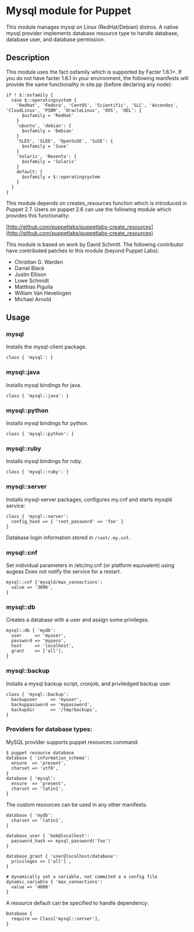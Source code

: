# Mysql module for Puppet

This module manages mysql on Linux (RedHat/Debian) distros. A native mysql provider implements database resource type to handle database, database user, and database permission.

## Description

This module uses the fact osfamily which is supported by Facter 1.6.1+. If you do not have facter 1.6.1 in your environment, the following manifests will provide the same functionality in site.pp (before declaring any node):

    if ! $::osfamily {
      case $::operatingsystem {
        'RedHat', 'Fedora', 'CentOS', 'Scientific', 'SLC', 'Ascendos', 'CloudLinux', 'PSBM', 'OracleLinux', 'OVS', 'OEL': {
          $osfamily = 'RedHat'
        }
        'ubuntu', 'debian': {
          $osfamily = 'Debian'
        }
        'SLES', 'SLED', 'OpenSuSE', 'SuSE': {
          $osfamily = 'Suse'
        }
        'Solaris', 'Nexenta': {
          $osfamily = 'Solaris'
        }
        default: {
          $osfamily = $::operatingsystem
        }
      }
    }

This module depends on creates_resources function which is introduced in Puppet 2.7. Users on puppet 2.6 can use the following module which provides this functionality:

[http://github.com/puppetlabs/puppetlabs-create_resources](http://github.com/puppetlabs/puppetlabs-create_resources)

This module is based on work by David Schmitt. The following contributor have contributed patches to this module (beyond Puppet Labs):

* Christian G. Warden
* Daniel Black
* Justin Ellison
* Lowe Schmidt
* Matthias Pigulla
* William Van Hevelingen
* Michael Arnold

## Usage

### mysql
Installs the mysql-client package.

    class { 'mysql': }

### mysql::java
Installs mysql bindings for java.

    class { 'mysql::java': }

### mysql::python
Installs mysql bindings for python.

    class { 'mysql::python': }

### mysql::ruby
Installs mysql bindings for ruby.

    class { 'mysql::ruby': }

### mysql::server
Installs mysql-server packages, configures my.cnf and starts mysqld service:

    class { 'mysql::server':
      config_hash => { 'root_password' => 'foo' }
    }

Database login information stored in `/root/.my.cnf`.

### mysql::cnf
Set individual parameters in /etc/my.cnf (or platform equivalent) using augeas
Does not notify the service for a restart.

    mysql::cnf {'mysqld/max_connections':
      value => '3096',
    }


### mysql::db
Creates a database with a user and assign some privileges.

    mysql::db { 'mydb':
      user     => 'myuser',
      password => 'mypass',
      host     => 'localhost',
      grant    => ['all'],
    }

### mysql::backup
Installs a mysql backup script, cronjob, and priviledged backup user.

    class { 'mysql::backup':
      backupuser     => 'myuser',
      backuppassword => 'mypassword',
      backupdir      => '/tmp/backups',
    }

### Providers for database types:
MySQL provider supports puppet resources command:

    $ puppet resource database
    database { 'information_schema':
      ensure  => 'present',
      charset => 'utf8',
    }
    database { 'mysql':
      ensure  => 'present',
      charset => 'latin1',
    }

The custom resources can be used in any other manifests:

    database { 'mydb':
      charset => 'latin1',
    }

    database_user { 'bob@localhost':
      password_hash => mysql_password('foo')
    }

    database_grant { 'user@localhost/database':
      privileges => ['all'] ,
    }

    # dynamically set a variable, not commited a a config file
    dynamic_variable { 'max_connections': 
      value => '4000' 
    }


A resource default can be specified to handle dependency:

    Database {
      require => Class['mysql::server'],
    }
